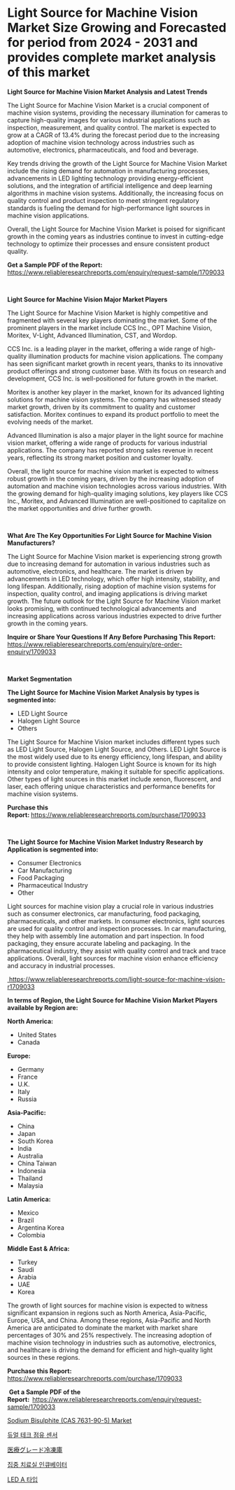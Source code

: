 <p><h1>Light Source for Machine Vision Market Size Growing and Forecasted for period from 2024 - 2031 and provides complete market analysis of this market</h1></p><p><strong>Light Source for Machine Vision Market Analysis and Latest Trends</strong></p>
<p><p>The Light Source for Machine Vision Market is a crucial component of machine vision systems, providing the necessary illumination for cameras to capture high-quality images for various industrial applications such as inspection, measurement, and quality control. The market is expected to grow at a CAGR of 13.4% during the forecast period due to the increasing adoption of machine vision technology across industries such as automotive, electronics, pharmaceuticals, and food and beverage.</p><p>Key trends driving the growth of the Light Source for Machine Vision Market include the rising demand for automation in manufacturing processes, advancements in LED lighting technology providing energy-efficient solutions, and the integration of artificial intelligence and deep learning algorithms in machine vision systems. Additionally, the increasing focus on quality control and product inspection to meet stringent regulatory standards is fueling the demand for high-performance light sources in machine vision applications.</p><p>Overall, the Light Source for Machine Vision Market is poised for significant growth in the coming years as industries continue to invest in cutting-edge technology to optimize their processes and ensure consistent product quality.</p></p>
<p><strong>Get a Sample PDF of the Report:&nbsp;</strong> <a href="https://www.reliableresearchreports.com/enquiry/request-sample/1709033">https://www.reliableresearchreports.com/enquiry/request-sample/1709033</a></p>
<p>&nbsp;</p>
<p><strong>Light Source for Machine Vision Major Market Players</strong></p>
<p><p>The Light Source for Machine Vision Market is highly competitive and fragmented with several key players dominating the market. Some of the prominent players in the market include CCS Inc., OPT Machine Vision, Moritex, V-Light, Advanced Illumination, CST, and Wordop.</p><p>CCS Inc. is a leading player in the market, offering a wide range of high-quality illumination products for machine vision applications. The company has seen significant market growth in recent years, thanks to its innovative product offerings and strong customer base. With its focus on research and development, CCS Inc. is well-positioned for future growth in the market.</p><p>Moritex is another key player in the market, known for its advanced lighting solutions for machine vision systems. The company has witnessed steady market growth, driven by its commitment to quality and customer satisfaction. Moritex continues to expand its product portfolio to meet the evolving needs of the market.</p><p>Advanced Illumination is also a major player in the light source for machine vision market, offering a wide range of products for various industrial applications. The company has reported strong sales revenue in recent years, reflecting its strong market position and customer loyalty.</p><p>Overall, the light source for machine vision market is expected to witness robust growth in the coming years, driven by the increasing adoption of automation and machine vision technologies across various industries. With the growing demand for high-quality imaging solutions, key players like CCS Inc., Moritex, and Advanced Illumination are well-positioned to capitalize on the market opportunities and drive further growth.</p></p>
<p>&nbsp;</p>
<p><strong>What Are The Key Opportunities For Light Source for Machine Vision Manufacturers?</strong></p>
<p><p>The Light Source for Machine Vision market is experiencing strong growth due to increasing demand for automation in various industries such as automotive, electronics, and healthcare. The market is driven by advancements in LED technology, which offer high intensity, stability, and long lifespan. Additionally, rising adoption of machine vision systems for inspection, quality control, and imaging applications is driving market growth. The future outlook for the Light Source for Machine Vision market looks promising, with continued technological advancements and increasing applications across various industries expected to drive further growth in the coming years.</p></p>
<p><strong>Inquire or Share Your Questions If Any Before Purchasing This Report:</strong> <a href="https://www.reliableresearchreports.com/enquiry/pre-order-enquiry/1709033">https://www.reliableresearchreports.com/enquiry/pre-order-enquiry/1709033</a></p>
<p>&nbsp;</p>
<p><strong>Market Segmentation</strong></p>
<p><strong>The Light Source for Machine Vision Market Analysis by types is segmented into:</strong></p>
<p><ul><li>LED Light Source</li><li>Halogen Light Source</li><li>Others</li></ul></p>
<p><p>The Light Source for Machine Vision market includes different types such as LED Light Source, Halogen Light Source, and Others. LED Light Source is the most widely used due to its energy efficiency, long lifespan, and ability to provide consistent lighting. Halogen Light Source is known for its high intensity and color temperature, making it suitable for specific applications. Other types of light sources in this market include xenon, fluorescent, and laser, each offering unique characteristics and performance benefits for machine vision systems.</p></p>
<p><strong>Purchase this Report:&nbsp;</strong><a href="https://www.reliableresearchreports.com/purchase/1709033">https://www.reliableresearchreports.com/purchase/1709033</a></p>
<p>&nbsp;</p>
<p><strong>The Light Source for Machine Vision Market Industry Research by Application is segmented into:</strong></p>
<p><ul><li>Consumer Electronics</li><li>Car Manufacturing</li><li>Food Packaging</li><li>Pharmaceutical Industry</li><li>Other</li></ul></p>
<p><p>Light sources for machine vision play a crucial role in various industries such as consumer electronics, car manufacturing, food packaging, pharmaceuticals, and other markets. In consumer electronics, light sources are used for quality control and inspection processes. In car manufacturing, they help with assembly line automation and part inspection. In food packaging, they ensure accurate labeling and packaging. In the pharmaceutical industry, they assist with quality control and track and trace applications. Overall, light sources for machine vision enhance efficiency and accuracy in industrial processes.</p></p>
<p><a href="https://www.reliableresearchreports.com/light-source-for-machine-vision-r1709033">&nbsp;https://www.reliableresearchreports.com/light-source-for-machine-vision-r1709033</a></p>
<p><strong>In terms of Region, the Light Source for Machine Vision Market Players available by Region are:</strong></p>
<p>
    <p> <strong> North America: </strong>
        <ul>
            <li>United States</li>
            <li>Canada</li>
        </ul>
        </p> 
    <p> <strong> Europe: </strong>
        <ul>
            <li>Germany</li>
            <li>France</li>
            <li>U.K.</li>
            <li>Italy</li>
            <li>Russia</li>
        </ul>
        </p> 
    <p> <strong> Asia-Pacific: </strong>
        <ul>
            <li>China</li>
            <li>Japan</li>
            <li>South Korea</li>
            <li>India</li>
            <li>Australia</li>
            <li>China Taiwan</li>
            <li>Indonesia</li>
            <li>Thailand</li>
            <li>Malaysia</li>
        </ul>
        </p> 
    <p> <strong> Latin America: </strong>
        <ul>
            <li>Mexico</li>
            <li>Brazil</li>
            <li>Argentina Korea</li>
            <li>Colombia</li>
        </ul>
        </p> 
    <p> <strong> Middle East & Africa: </strong>
        <ul>
            <li>Turkey</li>
            <li>Saudi</li>
            <li>Arabia</li>
            <li>UAE</li>
            <li>Korea</li>
        </ul>
    </p>
    </p>
<p><p>The growth of light sources for machine vision is expected to witness significant expansion in regions such as North America, Asia-Pacific, Europe, USA, and China. Among these regions, Asia-Pacific and North America are anticipated to dominate the market with market share percentages of 30% and 25% respectively. The increasing adoption of machine vision technology in industries such as automotive, electronics, and healthcare is driving the demand for efficient and high-quality light sources in these regions.</p></p>
<p><strong>Purchase this Report: </strong><a href="https://www.reliableresearchreports.com/purchase/1709033">https://www.reliableresearchreports.com/purchase/1709033</a></p>
<p>&nbsp;<strong>Get a Sample PDF of the Report:&nbsp;&nbsp;</strong><a href="https://www.reliableresearchreports.com/enquiry/request-sample/1709033">https://www.reliableresearchreports.com/enquiry/request-sample/1709033</a></p>
<p><strong></strong></p>
<p><p><a href="https://github.com/yemakinde/Market-Research-Report-List-3/blob/main/sodium-bisulphite-cas-7631-90-5-market.md">Sodium Bisulphite (CAS 7631-90-5) Market</a></p><p><a href="https://medium.com/@angelardelean202220221/%EB%93%80%EC%96%BC-%EA%B8%B0%EC%88%A0-%EC%A0%90%EC%9C%A0-%EC%84%BC%EC%84%9C-%EC%8B%9C%EC%9E%A5-%EC%9C%A0%ED%98%95-%EC%9D%91%EC%9A%A9-%EB%B0%8F-%EC%A7%80%EB%A6%AC%EB%B3%84-%EC%A2%85%ED%95%A9-%ED%8F%89%EA%B0%80-41843bb316d8">듀얼 테크 점유 센서</a></p><p><a href="https://github.com/cnnriuez22368/Market-Research-Report-List-2/blob/main/4383341125768.md">医療グレード冷凍庫</a></p><p><a href="https://medium.com/@giovanileannon/%EC%A7%91%EC%A4%91-%EC%B9%98%EB%A3%8C%EB%B6%80-%EC%9D%B8%ED%81%90%EB%B2%A0%EC%9D%B4%ED%84%B0-%EC%8B%9C%EC%9E%A5%EC%9D%80-%EC%8B%9C%EC%9E%A5-%EC%A0%90%EC%9C%A0%EC%9C%A8-%EA%B7%9C%EB%AA%A8-%EB%B0%8F-2031%EB%85%84%EA%B9%8C%EC%A7%80-%EC%98%88%EC%83%81-%EC%98%88%EC%B8%A1%EC%97%90-%EC%B4%88%EC%A0%90%EC%9D%84-%EB%A7%9E%EC%B6%A5%EB%8B%88%EB%8B%A4-3a05a725e492">집중 치료실 인큐베이터</a></p><p><a href="https://github.com/khytkeqagplkzqvh/Market-Research-Report-List-2/blob/main/4672074123226.md">LED A 타입</a></p></p>